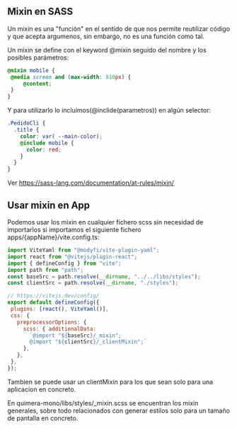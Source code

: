 
## Mixin en SASS

Un mixin es una "función" en el sentido de que nos permite reutilizar código y que acepta argumenos, sin embargo, no es una función como tal.

Un mixin se define con el keyword @mixin seguido del nombre y los posibles parámetros:

 ```scss
@mixin mobile {
  @media screen and (max-width: 810px) {
      @content;
  }
}
 ```

 Y para utilizarlo lo incluímos(@inclide(parametros)) en algún selector:

  ```scss
.PedidoCli {
    .title {
      color: var( --main-color);
      @include mobile {
        color: red;
      }
    }
}
 ```


Ver https://sass-lang.com/documentation/at-rules/mixin/

## Usar mixin en App

Podemos usar los mixin en cualquier fichero scss sin necesidad de importarlos si importamos el siguiente fichero apps/{appName}/vite.config.ts:


 ```javascript
import ViteYaml from "@modyfi/vite-plugin-yaml";
import react from "@vitejs/plugin-react";
import { defineConfig } from "vite";
import path from "path";
const baseSrc = path.resolve(__dirname, "../../libs/styles");
const clientSrc = path.resolve(__dirname, "./styles");

// https://vitejs.dev/config/
export default defineConfig({
  plugins: [react(), ViteYaml()],
  css: {
    preprocessorOptions: {
      scss: { additionalData: 
        `@import "${baseSrc}/_mixin";
        @import "${clientSrc}/_clientMixin";` 
      },
    },
  },
});

 ```

 Tambien se puede usar un clientMixin para los que sean solo para una aplicacion en concreto.

En quimera-mono/libs/styles/_mixin.scss se encuentran los mixin generales, sobre todo relacionados con generar estilos solo para un tamaño de pantalla en concreto.